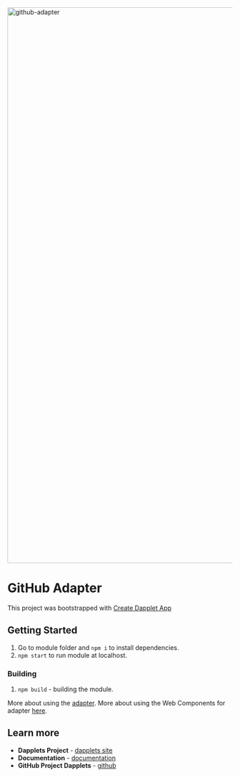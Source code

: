 <img width="1245" alt="github-adapter" src="https://user-images.githubusercontent.com/43613968/225047473-48d7c668-5ed1-4776-bfed-41aa81047afb.png">

# GitHub Adapter

This project was bootstrapped with [Create Dapplet App](https://github.com/dapplets/create-dapplet-app)


## Getting Started

1.  Go to module folder and `npm i` to install dependencies.  
2.  `npm start` to run module at localhost.


### Building

1.  `npm build` - building the module.

More about using the [adapter](https://docs.dapplets.org/docs/new-site-adapter).
More about using the Web Components for adapter [here](https://docs.dapplets.org/docs/web-components).

## Learn more

* **Dapplets Project** - [dapplets site](https://dapplets.org/)
* **Documentation** - [documentation](https://docs.dapplets.org/docs/)
* **GitHub Project Dapplets** - [github](https://github.com/dapplets)
